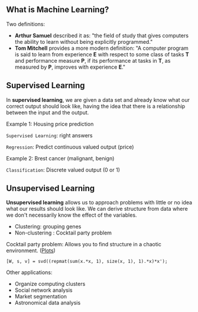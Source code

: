## What is Machine Learning?

Two definitions:

 * **Arthur Samuel** described it as: "the field of study that gives computers the ability to learn without being explicitly programmed."
 * **Tom Mitchell** provides a more modern definition: "A computer program is said to learn from experience **E** with respect to some class of tasks **T** and performance measure **P**, if its performance at tasks in **T**, as measured by **P**, improves with experience **E**."

## Supervised Learning

In **supervised learning**, we are given a data set and already know what our correct output should look like, having the idea that there is a relationship between the input and the output.


Example 1: Housing price prediction

``Supervised Learning``: right answers

``Regression``: Predict continuous valued output (price)

Example 2: Brest cancer (malignant, benign)

``Classification``: Discrete valued output (0 or 1)


## Unsupervised Learning

**Unsupervised learning** allows us to approach problems with little or no idea what our results should look like. We can derive structure from data where we don't necessarily know the effect of the variables.

 * Clustering: grouping genes
 * Non-clustering : Cocktail party problem

Cocktail party problem: Allows you to find structure in a chaotic environment. ([Plots](http://stackoverflow.com/questions/20414667/cocktail-party-algorithm-svd-implementation-in-one-line-of-code))
```
[W, s, v] = svd((repmat(sum(x.*x, 1), size(x, 1), 1).*x)*x');
```

Other applications:

 * Organize computing clusters
 * Social network analysis
 * Market segmentation
 * Astronomical data analysis

